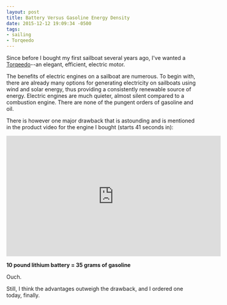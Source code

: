 ```yaml
---
layout: post
title: Battery Versus Gasoline Energy Density
date: 2015-12-12 19:09:34 -0500
tags: 
- sailing
- Torqeedo
--- 
```


Since before I bought my first sailboat several years ago, I've wanted a [Torqeedo](http://www.torqeedo.com/en/products/outboards/travel)--an elegant, efficient, electric motor. 

The benefits of electric engines on a sailboat are numerous. To begin with, there are already many options for generating electricity on sailboats using wind and solar energy, thus providing a consistently renewable source of energy. Electric engines are much quieter, almost silent compared to a combustion engine. There are none of the pungent orders of gasoline and oil. 

There is however one major drawback that is astounding and is mentioned in the product video for the engine I bought (starts 41 seconds in):

<iframe width="560" height="315" src="https://www.youtube.com/embed/k2psNmnACpY" frameborder="0" allowfullscreen></iframe>

**10 pound lithium battery = 35 grams of gasoline**

Ouch.

Still, I think the advantages outweigh the drawback, and I ordered one today, finally.